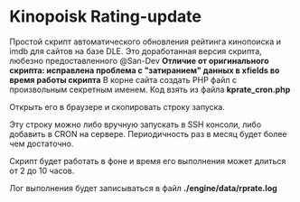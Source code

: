 # Kinopoisk Rating-update
Простой скрипт автоматического обновления рейтинга кинопоиска и imdb для сайтов на базе DLE. Это доработанная версия скрипта, любезно предоставленного @San-Dev
**Отличие от оригинального скрипта: исправлена проблема с "затиранием" данных в xfields во время работы скрипта**
В корне сайта создать PHP файл с произвольным секретным именем. Код взять из файла **kprate_cron.php**

Открыть его в браузере и скопировать строку запуска.

Эту строку можно либо вручную запускать в SSH консоли, либо добавить в CRON на сервере. Периодичность раз в месяц будет более чем достаточно.


Скрипт будет работать в фоне и время его выполнения может длиться от 2 до 10 часов.

Лог выполнения будет записываться в файл **./engine/data/rprate.log**
